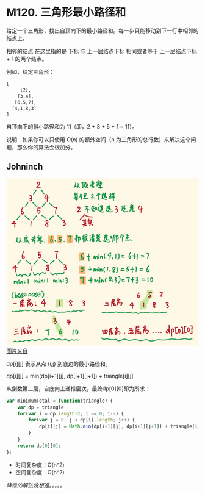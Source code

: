 # M120. 三角形最小路径和

给定一个三角形，找出自顶向下的最小路径和。每一步只能移动到下一行中相邻的结点上。

相邻的结点 在这里指的是 下标 与 上一层结点下标 相同或者等于 上一层结点下标 + 1 的两个结点。

例如，给定三角形：
```
[
     [2],
    [3,4],
   [6,5,7],
  [4,1,8,3]
]
```
自顶向下的最小路径和为 11（即，2 + 3 + 5 + 1 = 11）。

说明：如果你可以只使用 O(n) 的额外空间（n 为三角形的总行数）来解决这个问题，那么你的算法会很加分。



## Johninch
![](./images/minimumTriangle.png)
[图片来自](https://leetcode-cn.com/problems/triangle/solution/shou-hua-tu-jie-dp-si-lu-120-san-jiao-xing-zui-xia/)


dp[i][j] 表示从点 (i,j) 到底边的最小路径和。

dp[i][j] = min(dp[i+1][j], dp[i+1][j+1]) + triangle[i][j]

从倒数第二层，自底向上递推层次，最终dp[0][0]即为所求：
```js
var minimumTotal = function(triangle) {
    var dp = triangle
    for(var i = dp.length-2; i >= 0; i--) {
        for(var j = 0; j < dp[i].length; j++) {
            dp[i][j] = Math.min(dp[i+1][j], dp[i+1][j+1]) + triangle[i][j];
        }
    }
    return dp[0][0];
};
```
- 时间复杂度：O(n^2)
- 空间复杂度：O(n^2)


*降维的解法没想通。。。。。*


